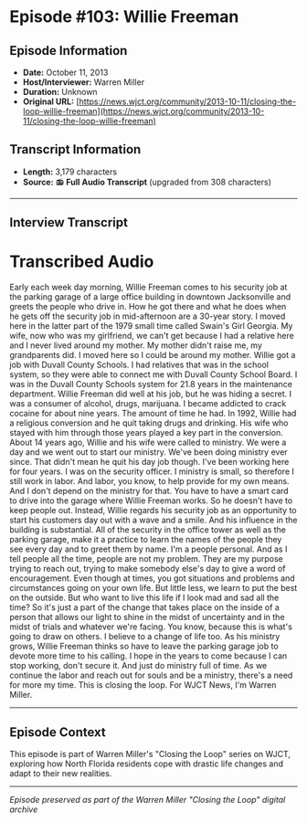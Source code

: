 # Episode #103: Willie Freeman



## Episode Information

- **Date:** October 11, 2013
- **Host/Interviewer:** Warren Miller
- **Duration:** Unknown
- **Original URL:** [https://news.wjct.org/community/2013-10-11/closing-the-loop-willie-freeman](https://news.wjct.org/community/2013-10-11/closing-the-loop-willie-freeman)

## Transcript Information

- **Length:** 3,179 characters
- **Source:** 📻 **Full Audio Transcript** (upgraded from 308 characters)

---

## Interview Transcript

# Transcribed Audio
Early each week day morning, Willie Freeman comes to his security job at the parking garage of a large office building in downtown Jacksonville and greets the people who drive in. How he got there and what he does when he gets off the security job in mid-afternoon are a 30-year story. I moved here in the latter part of the 1979 small time called Swain's Girl Georgia. My wife, now who was my girlfriend, we can't get because I had a relative here and I never lived around my mother. My mother didn't raise me, my grandparents did. I moved here so I could be around my mother. Willie got a job with Duvall County Schools. I had relatives that was in the school system, so they were able to connect me with Duvall County School Board. I was in the Duvall County Schools system for 21.8 years in the maintenance department. Willie Freeman did well at his job, but he was hiding a secret. I was a consumer of alcohol, drugs, marijuana. I became addicted to crack cocaine for about nine years. The amount of time he had. In 1992, Willie had a religious conversion and he quit taking drugs and drinking. His wife who stayed with him through those years played a key part in the conversion. About 14 years ago, Willie and his wife were called to ministry. We were a day and we went out to start our ministry. We've been doing ministry ever since. That didn't mean he quit his day job though. I've been working here for four years. I was on the security officer. I ministry is small, so therefore I still work in labor. And labor, you know, to help provide for my own means. And I don't depend on the ministry for that. You have to have a smart card to drive into the garage where Willie Freeman works. So he doesn't have to keep people out. Instead, Willie regards his security job as an opportunity to start his customers day out with a wave and a smile. And his influence in the building is substantial. All of the security in the office tower as well as the parking garage, make it a practice to learn the names of the people they see every day and to greet them by name. I'm a people personal. And as I tell people all the time, people are not my problem. They are my purpose trying to reach out, trying to make somebody else's day to give a word of encouragement. Even though at times, you got situations and problems and circumstances going on your own life. But little less, we learn to put the best on the outside. But who want to live this life if I look mad and sad all the time? So it's just a part of the change that takes place on the inside of a person that allows our light to shine in the midst of uncertainty and in the midst of trials and whatever we're facing. You know, because this is what's going to draw on others. I believe to a change of life too. As his ministry grows, Willie Freeman thinks so have to leave the parking garage job to devote more time to his calling. I hope in the years to come because I can stop working, don't secure it. And just do ministry full of time. As we continue the labor and reach out for souls and be a ministry, there's a need for more my time. This is closing the loop. For WJCT News, I'm Warren Miller.

---

## Episode Context

This episode is part of Warren Miller's "Closing the Loop" series on WJCT, exploring how North Florida residents cope with drastic life changes and adapt to their new realities.



---

*Episode preserved as part of the Warren Miller "Closing the Loop" digital archive*
